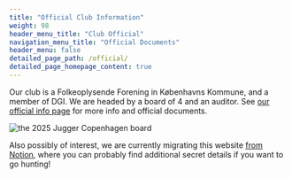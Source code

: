 ```yaml
---
title: "Official Club Information"
weight: 98
header_menu_title: "Club Official"
navigation_menu_title: "Official Documents"
header_menu: false
detailed_page_path: /official/
detailed_page_homepage_content: true
---
```

Our club is a Folkeoplysende Forening in Københavns Kommune, and a member of DGI. We are headed by a board of 4 and an auditor. See [our official info page](official) for more info and official documents.

![the 2025 Jugger Copenhagen board](/images/board.jpg)

Also possibly of interest, we are currently migrating this website [from Notion](https://juggercph.notion.site/Jugger-Copenhagen-35038b95f769404ab41dd3816813577f), where you can probably find additional secret details if you want to go hunting!